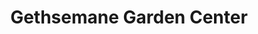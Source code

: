 ---
title: "Gethsemane Garden Center"
url: /chicago/gethsemane-garden-center/
shop: garden centre
---
